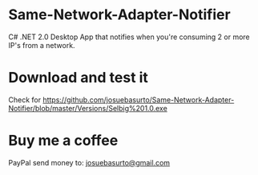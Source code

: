 Same-Network-Adapter-Notifier
=============================

C# .NET 2.0 Desktop App that notifies when you're consuming 2 or more IP's from a network.

Download and test it
=============================
Check for https://github.com/josuebasurto/Same-Network-Adapter-Notifier/blob/master/Versions/Selbig%201.0.exe

Buy me a coffee
=============================
PayPal send money to: josuebasurto@gmail.com